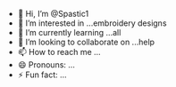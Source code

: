 - 👋 Hi, I’m @Spastic1
- 👀 I’m interested in ...embroidery designs
- 🌱 I’m currently learning ...all
- 💞️ I’m looking to collaborate on ...help
- 📫 How to reach me ...
- 😄 Pronouns: ...
- ⚡ Fun fact: ...

<!---
Spastic1/Spastic1 is a ✨ special ✨ repository because its `README.md` (this file) appears on your GitHub profile.
You can click the Preview link to take a look at your changes.
--->
